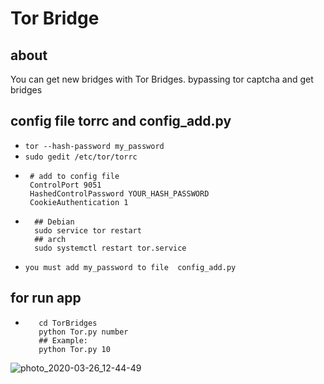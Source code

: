 # Tor Bridge

## about
You can get new bridges with Tor Bridges. bypassing tor captcha and get bridges

## config file torrc and config_add.py
-  `tor --hash-password my_password`
-  `sudo gedit /etc/tor/torrc`
-  ```
    # add to config file
    ControlPort 9051
    HashedControlPassword YOUR_HASH_PASSWORD
    CookieAuthentication 1
    ```
- ```
    ## Debian
    sudo service tor restart 
    ## arch
    sudo systemctl restart tor.service
    ```
 - `you must add my_password to file  config_add.py`
 ## for run app
 - ```
      cd TorBridges
      python Tor.py number 
      ## Example:
      python Tor.py 10
      ```
![photo_2020-03-26_12-44-49](https://user-images.githubusercontent.com/46731929/77625011-69c0ad80-6f60-11ea-8f0a-6b113bd27d4a.jpg)
